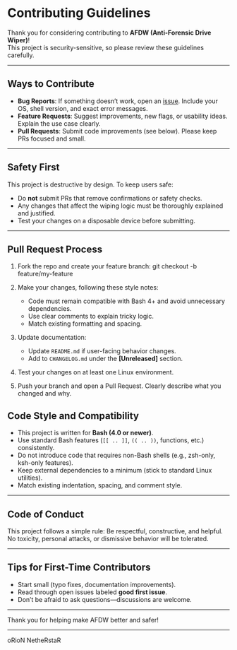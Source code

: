 # Contributing Guidelines

Thank you for considering contributing to **AFDW (Anti-Forensic Drive Wiper)**!\
This project is security-sensitive, so please review these guidelines carefully.

---

## Ways to Contribute

- **Bug Reports**: If something doesn’t work, open an [issue](../../issues). Include your OS, shell version, and exact error messages.
- **Feature Requests**: Suggest improvements, new flags, or usability ideas. Explain the use case clearly.
- **Pull Requests**: Submit code improvements (see below). Please keep PRs focused and small.

---

## Safety First

This project is destructive by design. To keep users safe:
- Do **not** submit PRs that remove confirmations or safety checks.
- Any changes that affect the wiping logic must be thoroughly explained and justified.
- Test your changes on a disposable device before submitting.

---

## Pull Request Process

1. Fork the repo and create your feature branch:
   git checkout -b feature/my-feature

2. Make your changes, following these style notes:
   * Code must remain compatible with Bash 4+ and avoid unnecessary dependencies.
   * Use clear comments to explain tricky logic.
   * Match existing formatting and spacing.

3. Update documentation:
   * Update `README.md` if user-facing behavior changes.
   * Add to `CHANGELOG.md` under the **\[Unreleased]** section.

4. Test your changes on at least one Linux environment.

5. Push your branch and open a Pull Request. Clearly describe what you changed and why.

## Code Style and Compatibility

- This project is written for **Bash (4.0 or newer)**.  
- Use standard Bash features (`[[ .. ]]`, `(( .. ))`, functions, etc.) consistently.  
- Do not introduce code that requires non-Bash shells (e.g., zsh-only, ksh-only features).  
- Keep external dependencies to a minimum (stick to standard Linux utilities).  
- Match existing indentation, spacing, and comment style.  

---

## Code of Conduct

This project follows a simple rule:
Be respectful, constructive, and helpful.
No toxicity, personal attacks, or dismissive behavior will be tolerated.

---

## Tips for First-Time Contributors

* Start small (typo fixes, documentation improvements).
* Read through open issues labeled **good first issue**.
* Don’t be afraid to ask questions—discussions are welcome.

---

Thank you for helping make AFDW better and safer!

---
oRioN NetheRstaR
